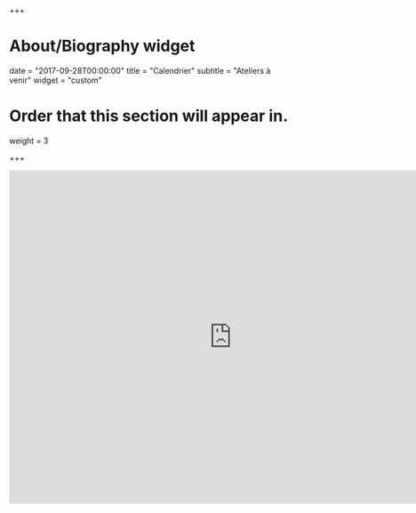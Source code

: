 +++
# About/Biography widget

date = "2017-09-28T00:00:00"
title = "Calendrier"
subtitle = "Ateliers à venir"
widget = "custom"

# Order that this section will appear in.
weight = 3

+++

<iframe src="https://calendar.google.com/calendar/embed?src=62uu3fdqq173b5ne6e6gqbtt9s%40group.calendar.google.com&ctz=Europe/Paris" style="border: 0" width="800" height="600" frameborder="0" scrolling="no"></iframe>
